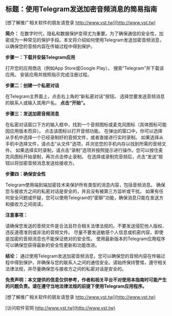 ## **标题：使用Telegram发送加密音频消息的简易指南**

[想了解推广相关软件的朋友请登录 http://www.vst.tw](http://www.vst.tw)

**简介：**
在数字时代，隐私和数据保护变得尤为重要。为了确保通信的安全性，加密成为一种常见的保护手段。本文将介绍如何使用Telegram发送加密音频消息，以确保您的音频内容在传输过程中得到保护。

**步骤一：下载并安装Telegram应用**

打开您的应用商店（例如App Store或Google Play）。
搜索“Telegram”并下载该应用。
安装应用并按照指示完成注册过程。

**步骤二：创建一个私密对话**

在Telegram主界面上，点击右上角的“新私密对话”按钮。
选择您要发送音频消息的联系人或输入其用户名。
**点击“开始”。**

**步骤三：发送加密音频消息**

在私密对话窗口下方的输入框中，找到一个音频图标或麦克风图标（具体图标可能因应用版本而异）。
点击该图标以打开音频功能。
在弹出的窗口中，你可以选择从手机中选择一个已经录制好的音频文件，或者直接进行实时录制。
如果选择从手机中选择文件，请点击“从文件”选项，并浏览您的手机内存以找到所需的音频文件。
如果选择实时录制，请点击“录制”选项并按照提示进行操作。您可以按住麦克风图标开始录制，再次点击停止录制。
在选择或录制完音频后，点击“发送”按钮以将加密音频消息发送给接收方。

**步骤四：确保安全性**

Telegram使用端到端加密技术来保护所有类型的消息内容，包括音频消息。
确保您与接收方之间的私密对话是安全的，并且没有被第三方监听或干扰。
如果有任何安全问题或怀疑，您可以使用Telegram的“密聊”功能，确保消息只能在发送方和接收方之间阅读。

**注意事项：**

请确保您发送的音频文件是合法且符合相关法律法规的。不要发送侵犯他人版权、违反道德准则或非法的音频文件。
尽量不要发送敏感个人信息或机密内容，即使是加密的音频消息也不能保证绝对的安全性。
使用最新版本的Telegram应用程序可以确保您获得最新的安全性更新和功能改进。

**结论：**
通过使用Telegram发送加密音频消息，您可以确保您的音频内容在传输过程中得到保护，并确保与您的联系人之间的通信安全。请始终保持警惕，遵守相关法律法规，并尽量确保您与接收方之间的私密对话是安全的。

**免责声明：本文提供的信息仅供参考，作者和相关平台不对使用本指南时可能产生的问题负责。请在遵守当地法律法规的前提下使用Telegram应用程序。**

[想了解推广相关软件的朋友请登录 http://www.vst.tw](http://www.vst.tw)


[访问软件官网 http://www.vst.tw](http://www.vst.tw)
